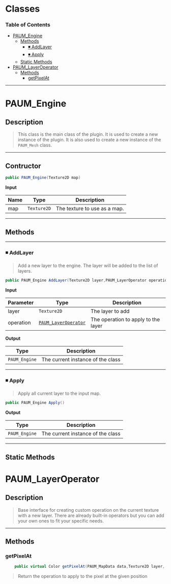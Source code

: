 
# Classes <!-- omit in toc -->

### Table of Contents <!-- omit in toc -->
- [PAUM_Engine](#paum_engine)
  - [Methods](#methods)
    - [&#9726; AddLayer](#-addlayer)
    - [&#9726; Apply](#-apply)
  - [Static Methods](#static-methods)
- [PAUM_LayerOperator](#paum_layeroperator)
  - [Methods](#methods-1)
    - [getPixelAt](#getpixelat)


---
# PAUM_Engine
## Description <!-- omit in toc -->
> This class is the main class of the plugin. It is used to create a new instance of the plugin. It is also used to create a new instance of the `PAUM_Mesh` class.

---
## Contructor <!-- omit in toc -->
```csharp
public PAUM_Engine(Texture2D map)
```
__Input__

| Name | Type          | Description                  |
| ---- | ------------- | ---------------------------- |
| map  | ``Texture2D`` | The texture to use as a map. |

---

## Methods

---

### &#9726; AddLayer
> Add a new layer to the engine. The layer will be added to the list of layers.
```csharp
public PAUM_Engine AddLayer(Texture2D layer,PAUM_LayerOperator operation)
```



__Input__

| Parameter | Type                                          | Description                         |
| --------- | --------------------------------------------- | ----------------------------------- |
| layer     | ``Texture2D``                                 | The layer to add                    |
| operation | [``PAUM_LayerOperator``](#paum_layeroperator) | The operation to apply to the layer |

__Output__

| Type            | Description                       |
| --------------- | --------------------------------- |
| ``PAUM_Engine`` | The current instance of the class |

---

### &#9726; Apply
> Apply all current layer to the input map.
```csharp
public PAUM_Engine Apply()
```

__Output__

| Type            | Description                       |
| --------------- | --------------------------------- |
| ``PAUM_Engine`` | The current instance of the class |

---

## Static Methods

# PAUM_LayerOperator
## Description  <!-- omit in toc -->
> Base interface for creating custom operation on the current texture with a new layer. There are already built-in operators but you can add your own ones to fit your specific needs.  <!-- omit in toc -->
---
## Methods
### getPixelAt
```csharp
    public virtual Color getPixelAt(PAUM_MapData data,Texture2D layer, int x, int y)
```
> Return the operation to apply to the pixel at the given position
